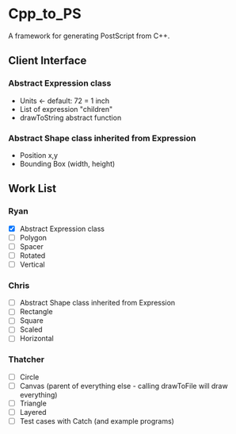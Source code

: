 # Cpp_to_PS
A framework for generating PostScript from C++.

## Client Interface

### Abstract Expression class
- Units <- default: 72 = 1 inch
- List of expression "children"
- drawToString abstract function

### Abstract Shape class inherited from Expression
- Position x,y
- Bounding Box (width, height)

## Work List
### Ryan
- [x] Abstract Expression class
- [ ] Polygon
- [ ] Spacer
- [ ] Rotated
- [ ] Vertical

### Chris
- [ ] Abstract Shape class inherited from Expression
- [ ] Rectangle
- [ ] Square
- [ ] Scaled
- [ ] Horizontal

### Thatcher
- [ ] Circle
- [ ] Canvas (parent of everything else - calling drawToFile will draw everything)
- [ ] Triangle
- [ ] Layered
- [ ] Test cases with Catch (and example programs)
